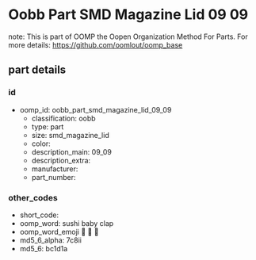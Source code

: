 # Oobb Part SMD Magazine Lid 09 09  

note: This is part of OOMP the Oopen Organization Method For Parts. For more details: https://github.com/oomlout/oomp_base

##  part details





### id
* oomp_id: oobb_part_smd_magazine_lid_09_09
  * classification: oobb
  * type: part
  * size: smd_magazine_lid
  * color: 
  * description_main: 09_09
  * description_extra: 
  * manufacturer: 
  * part_number: 

### other_codes
* short_code: 
* oomp_word: sushi baby clap
* oomp_word_emoji :sushi: :baby: :clap:
* md5_6_alpha: 7c8ii
* md5_6: bc1d1a